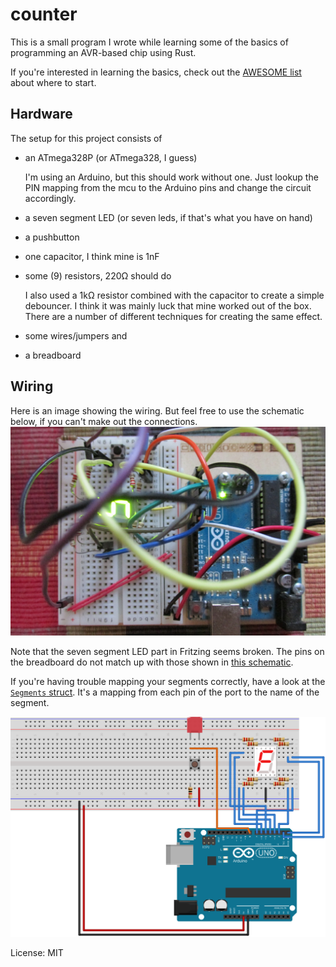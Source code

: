# counter

This is a small program I wrote while learning some of the basics of programming an
AVR-based chip using Rust.

If you're interested in learning the basics, check out the
[AWESOME list](https://github.com/avr-rust/awesome-avr-rust) about where to start.

## Hardware

The setup for this project consists of
 - an ATmega328P (or ATmega328, I guess)

   I'm using an Arduino, but this should work without one. Just lookup the PIN mapping from the
   mcu to the Arduino pins and change the circuit accordingly.
 - a seven segment LED (or seven leds, if that's what you have on hand)
 - a pushbutton
 - one capacitor, I think mine is 1nF
 - some (9) resistors, 220Ω should do

   I also used a 1kΩ resistor combined with the capacitor to create a simple debouncer. I think
   it was mainly luck that mine worked out of the box. There are a number of different
   techniques for creating the same effect.
 - some wires/jumpers and
 - a breadboard

## Wiring

Here is an image showing the wiring. But feel free to use the schematic below, if you can't
make out the connections.
![Foto of the finished circuit by me][1]

Note that the seven segment LED part in Fritzing seems broken. The pins on the breadboard do
not match up with those shown in [this schematic][3].

If you're having trouble mapping your segments correctly, have a look at the [`Segments`
struct][4]. It's a mapping from each pin of the port to the name of the segment.

![Schematics made in Fritzing by me 1][2]


[1]: https://raw.githubusercontent.com/MalteT/counter-avr/main/static/foto_of_the_result.JPG
[2]: https://raw.githubusercontent.com/MalteT/counter-avr/main/static/Counter_bb.svg
[3]: https://github.com/MalteT/counter-avr/blob/main/static/Counter_schema.svg
[4]: https://github.com/MalteT/counter-avr/blob/0ad680ff392639b7e11c5dfc12527a8bcf817132/src/main.rs#L63

License: MIT
